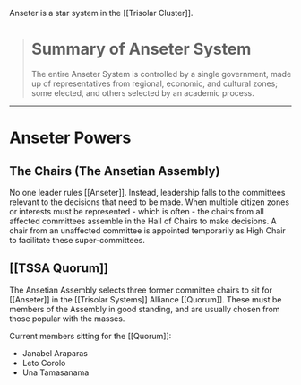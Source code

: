 Anseter is a star system in the [[Trisolar Cluster]].

> # Summary of Anseter System
> The entire Anseter System is controlled by a single government, made up of representatives from regional, economic, and cultural zones; some elected, and others selected by an academic process.

---

# Anseter Powers
## The Chairs (The Ansetian Assembly)

No one leader rules [[Anseter]]. Instead, leadership falls to the committees relevant to the decisions that need to be made. When multiple citizen zones or interests must be represented - which is often - the chairs from all affected committees assemble in the Hall of Chairs to make decisions. A chair from an unaffected committee is appointed temporarily as High Chair to facilitate these super-committees.

## [[TSSA Quorum]]

The Ansetian Assembly selects three former committee chairs to sit for [[Anseter]] in the [[Trisolar Systems]] Alliance [[Quorum]]. These must be members of the Assembly in good standing, and are usually chosen from those popular with the masses.

Current members sitting for the [[Quorum]]:

-   Janabel Araparas
-   Leto Corolo
-   Una Tamasanama